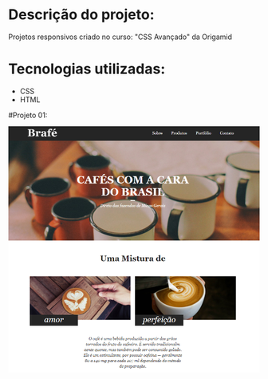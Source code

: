 # Descrição do projeto:
Projetos responsivos criado no curso: "CSS Avançado" da Origamid 

# Tecnologias utilizadas:
* CSS
* HTML

#Projeto 01:

![](https://github.com/iorgama/origamid_css_avancado/blob/main/Exemplo-01/img/exercicio01.png)


